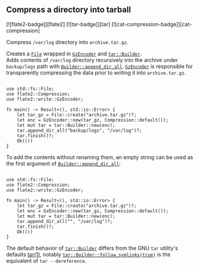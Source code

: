 ## Compress a directory into tarball

[![flate2-badge]][flate2] [![tar-badge]][tar] [![cat-compression-badge]][cat-compression]

Compress `/var/log` directory into `archive.tar.gz`.

Creates a [`File`] wrapped in [`GzEncoder`]
and [`tar::Builder`]. </br>Adds contents of `/var/log` directory recursively into the archive
under `backup/logs` path with [`Builder::append_dir_all`].
[`GzEncoder`] is responsible for transparently compressing the
data prior to writing it into `archive.tar.gz`.

```rust,edition2018,no_run

use std::fs::File;
use flate2::Compression;
use flate2::write::GzEncoder;

fn main() -> Result<(), std::io::Error> {
    let tar_gz = File::create("archive.tar.gz")?;
    let enc = GzEncoder::new(tar_gz, Compression::default());
    let mut tar = tar::Builder::new(enc);
    tar.append_dir_all("backup/logs", "/var/log")?;
    tar.finish()?;
    Ok(())
}
```

To add the contents without renaming them, an empty string can be used as the first argument of [`Builder::append_dir_all`]:

```rust,edition2018,no_run

use std::fs::File;
use flate2::Compression;
use flate2::write::GzEncoder;

fn main() -> Result<(), std::io::Error> {
    let tar_gz = File::create("archive.tar.gz")?;
    let enc = GzEncoder::new(tar_gz, Compression::default());
    let mut tar = tar::Builder::new(enc);
    tar.append_dir_all("", "/var/log")?;
    tar.finish()?;
    Ok(())
}
```

The default behavior of [`tar::Builder`] differs from the GNU `tar` utility's defaults [tar(1)],
notably [`tar::Builder::follow_symlinks(true)`] is the equivalent of `tar --dereference`.

[tar(1)]: https://man7.org/linux/man-pages/man1/tar.1.html
[`Builder::append_dir_all`]: https://docs.rs/tar/*/tar/struct.Builder.html#method.append_dir_all
[`File`]: https://doc.rust-lang.org/std/fs/struct.File.html
[`GzEncoder`]: https://docs.rs/flate2/*/flate2/write/struct.GzEncoder.html
[`tar::Builder`]: https://docs.rs/tar/*/tar/struct.Builder.html
[`tar::Builder::follow_symlinks(true)`]: https://docs.rs/tar/latest/tar/struct.Builder.html#method.follow_symlinks
